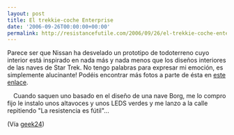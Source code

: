 ```yaml
---
layout: post
title: El trekkie-coche Enterprise
date: '2006-09-26T00:00:00+00:00'
permalink: http://resistancefutile.com/2006/09/26/el-trekkie-coche-enterprise/
---
```

Parece ser que Nissan ha desvelado un prototipo de todoterreno cuyo interior está inspirado en nada más y nada menos que los diseños interiores de las naves de Star Trek. No tengo palabras para expresar mi emoción, es simplemente alucinante! Podéis encontrar más fotos a parte de ésta en <a href="http://www.unificationfrance.com/article.php3?id_article=1461">este enlace</a>.

<a href="http://www.unificationfrance.com/article.php3?id_article=1461"><img style="float:center; margin:0 0 10px 10px;cursor:pointer; cursor:hand;" src="http://photos1.blogger.com/blogger2/4553/2422/1600/startrek-car-1.jpg" border="0" alt="" /></a>
Cuando saquen uno basado en el diseño de una nave Borg, me lo compro fijo le instalo unos altavoces y unos LEDS verdes y me lanzo a la calle repitiendo "La resistencia es fútil"...

(Vía <a href="http://www.geek24.com/g/star-trek-concept-car-the-enterprise-you-can-drive-on-the-road">geek24</a>)
